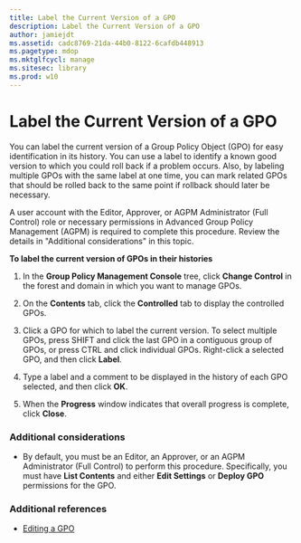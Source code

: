 ```yaml
---
title: Label the Current Version of a GPO
description: Label the Current Version of a GPO
author: jamiejdt
ms.assetid: cadc8769-21da-44b0-8122-6cafdb448913
ms.pagetype: mdop
ms.mktglfcycl: manage
ms.sitesec: library
ms.prod: w10
---
```



# Label the Current Version of a GPO


You can label the current version of a Group Policy Object (GPO) for easy identification in its history. You can use a label to identify a known good version to which you could roll back if a problem occurs. Also, by labeling multiple GPOs with the same label at one time, you can mark related GPOs that should be rolled back to the same point if rollback should later be necessary.

A user account with the Editor, Approver, or AGPM Administrator (Full Control) role or necessary permissions in Advanced Group Policy Management (AGPM) is required to complete this procedure. Review the details in "Additional considerations" in this topic.

**To label the current version of GPOs in their histories**

1.  In the **Group Policy Management Console** tree, click **Change Control** in the forest and domain in which you want to manage GPOs.

2.  On the **Contents** tab, click the **Controlled** tab to display the controlled GPOs.

3.  Click a GPO for which to label the current version. To select multiple GPOs, press SHIFT and click the last GPO in a contiguous group of GPOs, or press CTRL and click individual GPOs. Right-click a selected GPO, and then click **Label**.

4.  Type a label and a comment to be displayed in the history of each GPO selected, and then click **OK**.

5.  When the **Progress** window indicates that overall progress is complete, click **Close**.

### Additional considerations

-   By default, you must be an Editor, an Approver, or an AGPM Administrator (Full Control) to perform this procedure. Specifically, you must have **List Contents** and either **Edit Settings** or **Deploy GPO** permissions for the GPO.

### Additional references

-   [Editing a GPO](editing-a-gpo-agpm40.md)

 

 





